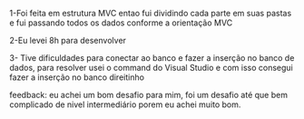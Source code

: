 1-Foi feita em estrutura MVC entao fui dividindo cada parte em suas pastas e fui passando todos os dados conforme a orientação MVC

2-Eu levei 8h para desenvolver

3- Tive dificuldades para conectar ao banco e fazer a inserção no banco de dados, para  resolver usei o 
command do Visual Studio e com isso consegui
fazer a inserção no banco direitinho 


feedback: eu achei um bom desafio para mim, foi um desafio até que bem complicado de nivel intermediário 
porem eu achei muito bom.
